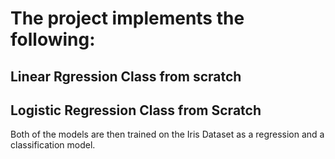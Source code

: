 # The project implements the following:

## Linear Rgression Class from scratch

## Logistic Regression Class from Scratch

Both of the models are then trained on the Iris Dataset as a regression and a classification model.
